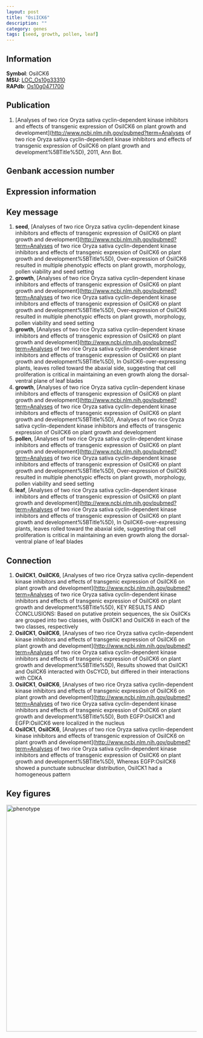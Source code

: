 ```yaml
---
layout: post
title: "OsiICK6"
description: ""
category: genes
tags: [seed, growth, pollen, leaf]
---
```


## Information
__Symbol__: OsiICK6  
__MSU__: [LOC_Os10g33310](http://rice.plantbiology.msu.edu/cgi-bin/ORF_infopage.cgi?orf=LOC_Os10g33310)  
__RAPdb__: [Os10g0471700](http://rapdb.dna.affrc.go.jp/viewer/gbrowse_details/irgsp1?name=Os10g0471700)  

## Publication
1. [Analyses of two rice Oryza sativa cyclin-dependent kinase inhibitors and effects of transgenic expression of OsiICK6 on plant growth and development](http://www.ncbi.nlm.nih.gov/pubmed?term=Analyses of two rice Oryza sativa cyclin-dependent kinase inhibitors and effects of transgenic expression of OsiICK6 on plant growth and development%5BTitle%5D), 2011, Ann Bot.

## Genbank accession number

## Expression information

## Key message
1. __seed__, [Analyses of two rice Oryza sativa cyclin-dependent kinase inhibitors and effects of transgenic expression of OsiICK6 on plant growth and development](http://www.ncbi.nlm.nih.gov/pubmed?term=Analyses of two rice Oryza sativa cyclin-dependent kinase inhibitors and effects of transgenic expression of OsiICK6 on plant growth and development%5BTitle%5D),  Over-expression of OsiICK6 resulted in multiple phenotypic effects on plant growth, morphology, pollen viability and seed setting
2. __growth__, [Analyses of two rice Oryza sativa cyclin-dependent kinase inhibitors and effects of transgenic expression of OsiICK6 on plant growth and development](http://www.ncbi.nlm.nih.gov/pubmed?term=Analyses of two rice Oryza sativa cyclin-dependent kinase inhibitors and effects of transgenic expression of OsiICK6 on plant growth and development%5BTitle%5D),  Over-expression of OsiICK6 resulted in multiple phenotypic effects on plant growth, morphology, pollen viability and seed setting
3. __growth__, [Analyses of two rice Oryza sativa cyclin-dependent kinase inhibitors and effects of transgenic expression of OsiICK6 on plant growth and development](http://www.ncbi.nlm.nih.gov/pubmed?term=Analyses of two rice Oryza sativa cyclin-dependent kinase inhibitors and effects of transgenic expression of OsiICK6 on plant growth and development%5BTitle%5D),  In OsiICK6-over-expressing plants, leaves rolled toward the abaxial side, suggesting that cell proliferation is critical in maintaining an even growth along the dorsal-ventral plane of leaf blades
4. __growth__, [Analyses of two rice Oryza sativa cyclin-dependent kinase inhibitors and effects of transgenic expression of OsiICK6 on plant growth and development](http://www.ncbi.nlm.nih.gov/pubmed?term=Analyses of two rice Oryza sativa cyclin-dependent kinase inhibitors and effects of transgenic expression of OsiICK6 on plant growth and development%5BTitle%5D), Analyses of two rice Oryza sativa cyclin-dependent kinase inhibitors and effects of transgenic expression of OsiICK6 on plant growth and development
5. __pollen__, [Analyses of two rice Oryza sativa cyclin-dependent kinase inhibitors and effects of transgenic expression of OsiICK6 on plant growth and development](http://www.ncbi.nlm.nih.gov/pubmed?term=Analyses of two rice Oryza sativa cyclin-dependent kinase inhibitors and effects of transgenic expression of OsiICK6 on plant growth and development%5BTitle%5D),  Over-expression of OsiICK6 resulted in multiple phenotypic effects on plant growth, morphology, pollen viability and seed setting
6. __leaf__, [Analyses of two rice Oryza sativa cyclin-dependent kinase inhibitors and effects of transgenic expression of OsiICK6 on plant growth and development](http://www.ncbi.nlm.nih.gov/pubmed?term=Analyses of two rice Oryza sativa cyclin-dependent kinase inhibitors and effects of transgenic expression of OsiICK6 on plant growth and development%5BTitle%5D),  In OsiICK6-over-expressing plants, leaves rolled toward the abaxial side, suggesting that cell proliferation is critical in maintaining an even growth along the dorsal-ventral plane of leaf blades

## Connection
1. __OsiICK1__, __OsiICK6__, [Analyses of two rice Oryza sativa cyclin-dependent kinase inhibitors and effects of transgenic expression of OsiICK6 on plant growth and development](http://www.ncbi.nlm.nih.gov/pubmed?term=Analyses of two rice Oryza sativa cyclin-dependent kinase inhibitors and effects of transgenic expression of OsiICK6 on plant growth and development%5BTitle%5D),  KEY RESULTS AND CONCLUSIONS: Based on putative protein sequences, the six OsiICKs are grouped into two classes, with OsiICK1 and OsiICK6 in each of the two classes, respectively
2. __OsiICK1__, __OsiICK6__, [Analyses of two rice Oryza sativa cyclin-dependent kinase inhibitors and effects of transgenic expression of OsiICK6 on plant growth and development](http://www.ncbi.nlm.nih.gov/pubmed?term=Analyses of two rice Oryza sativa cyclin-dependent kinase inhibitors and effects of transgenic expression of OsiICK6 on plant growth and development%5BTitle%5D),  Results showed that OsiICK1 and OsiICK6 interacted with OsCYCD, but differed in their interactions with CDKA
3. __OsiICK1__, __OsiICK6__, [Analyses of two rice Oryza sativa cyclin-dependent kinase inhibitors and effects of transgenic expression of OsiICK6 on plant growth and development](http://www.ncbi.nlm.nih.gov/pubmed?term=Analyses of two rice Oryza sativa cyclin-dependent kinase inhibitors and effects of transgenic expression of OsiICK6 on plant growth and development%5BTitle%5D),  Both EGFP:OsiICK1 and EGFP:OsiICK6 were localized in the nucleus
4. __OsiICK1__, __OsiICK6__, [Analyses of two rice Oryza sativa cyclin-dependent kinase inhibitors and effects of transgenic expression of OsiICK6 on plant growth and development](http://www.ncbi.nlm.nih.gov/pubmed?term=Analyses of two rice Oryza sativa cyclin-dependent kinase inhibitors and effects of transgenic expression of OsiICK6 on plant growth and development%5BTitle%5D),  Whereas EGFP:OsiICK6 showed a punctuate subnuclear distribution, OsiICK1 had a homogeneous pattern

## Key figures
<img src="http://ricencode.github.io/images/OsiICK6.pheno.png" alt="phenotype"  style="width: 600px;"/>



